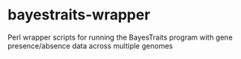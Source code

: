 # bayestraits-wrapper
Perl wrapper scripts for running the BayesTraits program with gene presence/absence data across multiple genomes
